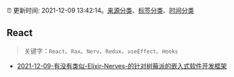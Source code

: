 :alarm_clock: 更新时间: 2021-12-09 13:42:14。[来源分类](../README.md)、[标签分类](../TAGS.md)、[时间分类](../TIMELINE.md)

## React


> 关键字：`React`、`Rax`、`Nerv`、`Redux`、`useEffect`、`Hooks`



- [2021-12-09-有没有类似-Elixir-Nerves-的针对树莓派的嵌入式软件开发框架](https://www.v2ex.com/t/821168) 